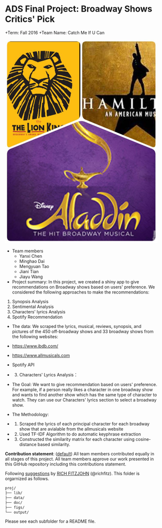 # ADS Final Project: Broadway Shows Critics' Pick 

+Term: Fall 2016
+Team Name: Catch Me If U Can

![words](https://github.com/TZstatsADS/Fall2016-proj5-grp6/blob/master/figs/shows_img/broadwayshow.jpeg)


+ Team members
	+ Yanxi Chen
	+ Minghao Dai
	+ Mengyuan Tao
	+ Jiani Tian
	+ Jiayu Wang
+ Project summary: In this project, we created a shiny app to give recommendations on Broadway shows based on users' preference. We considered the following approaches to make the recommendations: 
1. Synopsis Analysis 
2. Sentimental Analysis
3. Characters' lyrics Analysis
4. Spotify Recommendation

+ The data: We scraped the lyrics, musical, reviews, synopsis, and pictures of the 450 off-broadway shows and 33 broadway shows from the following websites:

+ https://www.ibdb.com/
+ https://www.allmusicals.com
+ Spotify API


+ 3. Characters' Lyrics Analysis：
+ The Goal: We want to give recommendation based on users' preference. For example, if a person really likes a character in one broadway show and wants to find another show which has the same type of character to watch. They can use our Characters' lyrics section to select a broadway show.

+ The Methodology:

+ 1. Scraped the lyrics of each principal character for each broadway show that are avialable from the allmusicals website 
+ 2. Used TF-IDF Algorithm to do automatic keyphrase extraction
+ 3. Constructed the similarity matrix for each character using cosine-distance based similarity.




**Contribution statement**: ([default](doc/a_note_on_contributions.md)) All team members contributed equally in all stages of this project. All team members approve our work presented in this GitHub repository including this contributions statement. 

Following [suggestions](http://nicercode.github.io/blog/2013-04-05-projects/) by [RICH FITZJOHN](http://nicercode.github.io/about/#Team) (@richfitz). This folder is orgarnized as follows.

```
proj/
├── lib/
├── data/
├── doc/
├── figs/
└── output/
```

Please see each subfolder for a README file.
